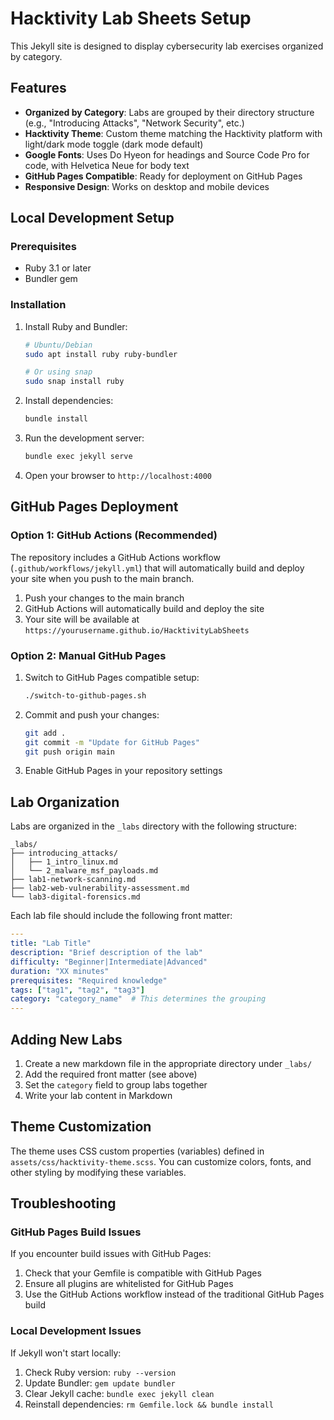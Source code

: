 # Hacktivity Lab Sheets Setup

This Jekyll site is designed to display cybersecurity lab exercises organized by category.

## Features

- **Organized by Category**: Labs are grouped by their directory structure (e.g., "Introducing Attacks", "Network Security", etc.)
- **Hacktivity Theme**: Custom theme matching the Hacktivity platform with light/dark mode toggle (dark mode default)
- **Google Fonts**: Uses Do Hyeon for headings and Source Code Pro for code, with Helvetica Neue for body text
- **GitHub Pages Compatible**: Ready for deployment on GitHub Pages
- **Responsive Design**: Works on desktop and mobile devices

## Local Development Setup

### Prerequisites

- Ruby 3.1 or later
- Bundler gem

### Installation

1. Install Ruby and Bundler:
   ```bash
   # Ubuntu/Debian
   sudo apt install ruby ruby-bundler
   
   # Or using snap
   sudo snap install ruby
   ```

2. Install dependencies:
   ```bash
   bundle install
   ```

3. Run the development server:
   ```bash
   bundle exec jekyll serve
   ```

4. Open your browser to `http://localhost:4000`

## GitHub Pages Deployment

### Option 1: GitHub Actions (Recommended)

The repository includes a GitHub Actions workflow (`.github/workflows/jekyll.yml`) that will automatically build and deploy your site when you push to the main branch.

1. Push your changes to the main branch
2. GitHub Actions will automatically build and deploy the site
3. Your site will be available at `https://yourusername.github.io/HacktivityLabSheets`

### Option 2: Manual GitHub Pages

1. Switch to GitHub Pages compatible setup:
   ```bash
   ./switch-to-github-pages.sh
   ```

2. Commit and push your changes:
   ```bash
   git add .
   git commit -m "Update for GitHub Pages"
   git push origin main
   ```

3. Enable GitHub Pages in your repository settings

## Lab Organization

Labs are organized in the `_labs` directory with the following structure:

```
_labs/
├── introducing_attacks/
│   ├── 1_intro_linux.md
│   └── 2_malware_msf_payloads.md
├── lab1-network-scanning.md
├── lab2-web-vulnerability-assessment.md
└── lab3-digital-forensics.md
```

Each lab file should include the following front matter:

```yaml
---
title: "Lab Title"
description: "Brief description of the lab"
difficulty: "Beginner|Intermediate|Advanced"
duration: "XX minutes"
prerequisites: "Required knowledge"
tags: ["tag1", "tag2", "tag3"]
category: "category_name"  # This determines the grouping
---
```

## Adding New Labs

1. Create a new markdown file in the appropriate directory under `_labs/`
2. Add the required front matter (see above)
3. Set the `category` field to group labs together
4. Write your lab content in Markdown

## Theme Customization

The theme uses CSS custom properties (variables) defined in `assets/css/hacktivity-theme.scss`. You can customize colors, fonts, and other styling by modifying these variables.

## Troubleshooting

### GitHub Pages Build Issues

If you encounter build issues with GitHub Pages:

1. Check that your Gemfile is compatible with GitHub Pages
2. Ensure all plugins are whitelisted for GitHub Pages
3. Use the GitHub Actions workflow instead of the traditional GitHub Pages build

### Local Development Issues

If Jekyll won't start locally:

1. Check Ruby version: `ruby --version`
2. Update Bundler: `gem update bundler`
3. Clear Jekyll cache: `bundle exec jekyll clean`
4. Reinstall dependencies: `rm Gemfile.lock && bundle install`
